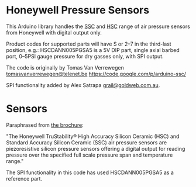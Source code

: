# Honeywell Pressure Sensors

This Arduino library handles the [SSC][SSC] and [HSC][HSC] range of air pressure sensors from Honeywell with digital output only.

Product codes for supported parts will have S or 2–7 in the third-last position, e.g.: HSCDANN005PGSA5 is a 5V DIP part, single axial barbed port, 0–5PSI gauge pressure for dry gasses only, with SPI output.

The code is originally by Tomas Van Verrewegen <tomasvanverrewegen@telenet.be> https://code.google.com/p/arduino-ssc/

SPI functionality added by Alex Satrapa <grail@goldweb.com.au>.

# Sensors

Paraphrased from [the brochure][HSC-Datasheet]:

"The Honeywell TruStability® High Accuracy Silicon Ceramic (HSC) and Standard Accuracy Silicon Ceramic (SSC) air pressure sensors are piezoresistive silicon pressure sensors offering a digital output for reading pressure over the specified full scale pressure span and temperature range."

The SPI functionality in this code has used HSCDANN005PGSA5 as a reference part.

[HSC]: http://sensing.honeywell.com/products/pressure-sensors-board-mount/low-pressure-sensors/TruStability-HSC/Ne/3025/N/3728 "Honeywell TruStability® HSC Series"
[HSC-Datasheet]: http://sensing.honeywell.com/index.php?ci_id=151133 "Honeywell TruStability® Board Mount Pressure Sensors: HSC Series — High Accuracy, Compensated/Amplified"
[SSC]: http://sensing.honeywell.com/honeywell-sensing-and-control-product-search?sid=14B66C2131E5&Ne=3025&N=3729 "Honeywell TruStability® SSC Series"
[SSC-Datasheet]: http://sensing.honeywell.com/honeywell-sensing-trustability-ssc-series-standard-accuracy-board-mount-pressure-sensors-50099533-a-en.pdf "Honeywell TruStability® Board Mount Pressure Sensors: SSC Series — Standard Accuracy, Compensated/Amplified"
